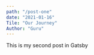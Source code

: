 ```yaml
---
path: "/post-one"
date: "2021-01-16"
Tile: "Our Journey"
Author: "Guru"
---
```


This is my second post in Gatsby